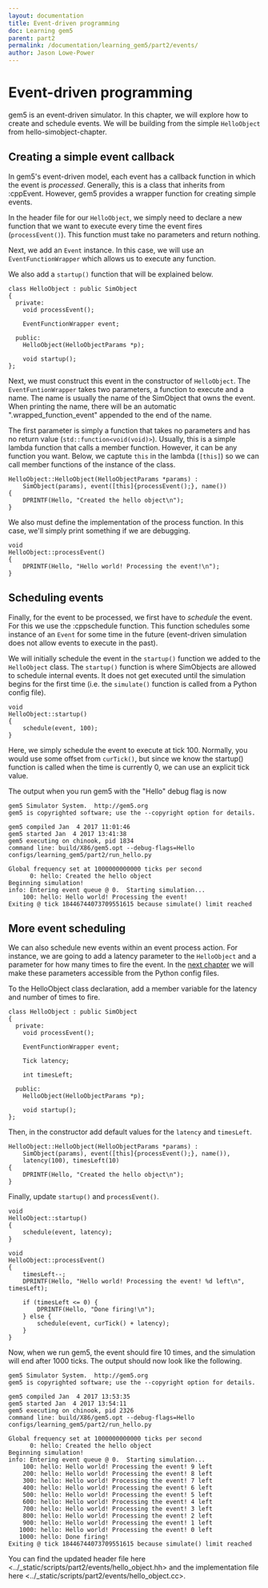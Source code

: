 ```yaml
---
layout: documentation
title: Event-driven programming
doc: Learning gem5
parent: part2
permalink: /documentation/learning_gem5/part2/events/
author: Jason Lowe-Power
---
```



Event-driven programming
========================

gem5 is an event-driven simulator. In this chapter, we will explore how
to create and schedule events. We will be building from the simple
`HelloObject` from hello-simobject-chapter.

Creating a simple event callback
--------------------------------

In gem5's event-driven model, each event has a callback function in
which the event is *processed*. Generally, this is a class that inherits
from :cppEvent. However, gem5 provides a wrapper function for creating
simple events.

In the header file for our `HelloObject`, we simply need to declare a
new function that we want to execute every time the event fires
(`processEvent()`). This function must take no parameters and return
nothing.

Next, we add an `Event` instance. In this case, we will use an
`EventFunctionWrapper` which allows us to execute any function.

We also add a `startup()` function that will be explained below.

``` {.sourceCode .c++}
class HelloObject : public SimObject
{
  private:
    void processEvent();

    EventFunctionWrapper event;

  public:
    HelloObject(HelloObjectParams *p);

    void startup();
};
```

Next, we must construct this event in the constructor of `HelloObject`.
The `EventFuntionWrapper` takes two parameters, a function to execute
and a name. The name is usually the name of the SimObject that owns the
event. When printing the name, there will be an automatic
".wrapped\_function\_event" appended to the end of the name.

The first parameter is simply a function that takes no parameters and
has no return value (`std::function<void(void)>`). Usually, this is a
simple lambda function that calls a member function. However, it can be
any function you want. Below, we captute `this` in the lambda (`[this]`)
so we can call member functions of the instance of the class.

``` {.sourceCode .c++}
HelloObject::HelloObject(HelloObjectParams *params) :
    SimObject(params), event([this]{processEvent();}, name())
{
    DPRINTF(Hello, "Created the hello object\n");
}
```

We also must define the implementation of the process function. In this
case, we'll simply print something if we are debugging.

``` {.sourceCode .c++}
void
HelloObject::processEvent()
{
    DPRINTF(Hello, "Hello world! Processing the event!\n");
}
```

Scheduling events
-----------------

Finally, for the event to be processed, we first have to *schedule* the
event. For this we use the :cppschedule function. This function
schedules some instance of an `Event` for some time in the future
(event-driven simulation does not allow events to execute in the past).

We will initially schedule the event in the `startup()` function we
added to the `HelloObject` class. The `startup()` function is where
SimObjects are allowed to schedule internal events. It does not get
executed until the simulation begins for the first time (i.e. the
`simulate()` function is called from a Python config file).

``` {.sourceCode .c++}
void
HelloObject::startup()
{
    schedule(event, 100);
}
```

Here, we simply schedule the event to execute at tick 100. Normally, you
would use some offset from `curTick()`, but since we know the startup()
function is called when the time is currently 0, we can use an explicit
tick value.

The output when you run gem5 with the "Hello" debug flag is now

    gem5 Simulator System.  http://gem5.org
    gem5 is copyrighted software; use the --copyright option for details.

    gem5 compiled Jan  4 2017 11:01:46
    gem5 started Jan  4 2017 13:41:38
    gem5 executing on chinook, pid 1834
    command line: build/X86/gem5.opt --debug-flags=Hello configs/learning_gem5/part2/run_hello.py

    Global frequency set at 1000000000000 ticks per second
          0: hello: Created the hello object
    Beginning simulation!
    info: Entering event queue @ 0.  Starting simulation...
        100: hello: Hello world! Processing the event!
    Exiting @ tick 18446744073709551615 because simulate() limit reached

More event scheduling
---------------------

We can also schedule new events within an event process action. For
instance, we are going to add a latency parameter to the `HelloObject`
and a parameter for how many times to fire the event. In the [next
chapter](parameters-chapter) we will make these parameters accessible
from the Python config files.

To the HelloObject class declaration, add a member variable for the
latency and number of times to fire.

``` {.sourceCode .c++}
class HelloObject : public SimObject
{
  private:
    void processEvent();

    EventFunctionWrapper event;

    Tick latency;

    int timesLeft;

  public:
    HelloObject(HelloObjectParams *p);

    void startup();
};
```

Then, in the constructor add default values for the `latency` and
`timesLeft`.

``` {.sourceCode .c++}
HelloObject::HelloObject(HelloObjectParams *params) :
    SimObject(params), event([this]{processEvent();}, name()),
    latency(100), timesLeft(10)
{
    DPRINTF(Hello, "Created the hello object\n");
}
```

Finally, update `startup()` and `processEvent()`.

``` {.sourceCode .c++}
void
HelloObject::startup()
{
    schedule(event, latency);
}

void
HelloObject::processEvent()
{
    timesLeft--;
    DPRINTF(Hello, "Hello world! Processing the event! %d left\n", timesLeft);

    if (timesLeft <= 0) {
        DPRINTF(Hello, "Done firing!\n");
    } else {
        schedule(event, curTick() + latency);
    }
}
```

Now, when we run gem5, the event should fire 10 times, and the
simulation will end after 1000 ticks. The output should now look like
the following.

    gem5 Simulator System.  http://gem5.org
    gem5 is copyrighted software; use the --copyright option for details.

    gem5 compiled Jan  4 2017 13:53:35
    gem5 started Jan  4 2017 13:54:11
    gem5 executing on chinook, pid 2326
    command line: build/X86/gem5.opt --debug-flags=Hello configs/learning_gem5/part2/run_hello.py

    Global frequency set at 1000000000000 ticks per second
          0: hello: Created the hello object
    Beginning simulation!
    info: Entering event queue @ 0.  Starting simulation...
        100: hello: Hello world! Processing the event! 9 left
        200: hello: Hello world! Processing the event! 8 left
        300: hello: Hello world! Processing the event! 7 left
        400: hello: Hello world! Processing the event! 6 left
        500: hello: Hello world! Processing the event! 5 left
        600: hello: Hello world! Processing the event! 4 left
        700: hello: Hello world! Processing the event! 3 left
        800: hello: Hello world! Processing the event! 2 left
        900: hello: Hello world! Processing the event! 1 left
       1000: hello: Hello world! Processing the event! 0 left
       1000: hello: Done firing!
    Exiting @ tick 18446744073709551615 because simulate() limit reached

You can find the updated header file
here \<../\_static/scripts/part2/events/hello\_object.hh\> and the
implementation file
here \<../\_static/scripts/part2/events/hello\_object.cc\>.
